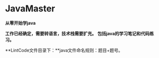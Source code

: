 # JavaMaster
**从零开始学java**

**工作已经确定，需要转语言，技术栈需要扩充。**
**包括java的学习笔记和代码练习。**


**LintCode文件目录下：**java文件命名规则：题目+题号。
